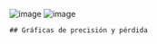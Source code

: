![image](https://github.com/user-attachments/assets/09563b31-062a-4068-8df0-74765115d6c5)
![image](https://github.com/user-attachments/assets/cc258e94-583e-41d8-bee7-6970629a4dcd)


````
## Gráficas de precisión y pérdida
````
